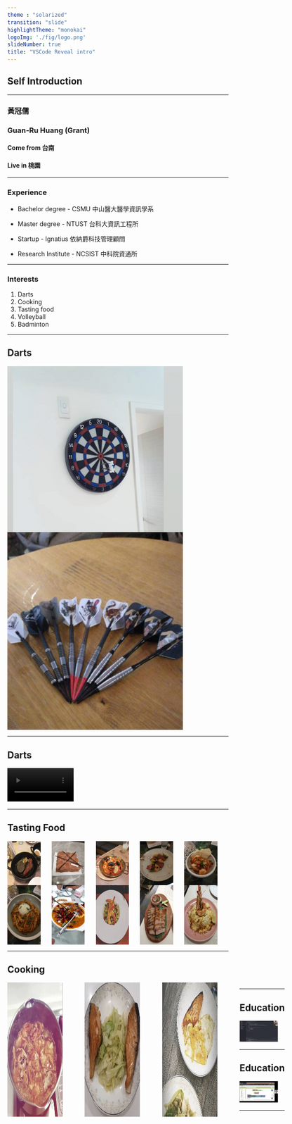 ```yaml
---
theme : "solarized"
transition: "slide"
highlightTheme: "monokai"
logoImg: './fig/logo.png'
slideNumber: true
title: "VSCode Reveal intro"
---
```


## Self Introduction

---

### 黃冠儒
### Guan-Ru Huang (Grant)
#### Come from  台南
#### Live in 桃園


---

###  Experience

-  Bachelor degree - CSMU 中山醫大醫學資訊學系

-  Master degree -  NTUST 台科大資訊工程所

-  Startup - Ignatius 依納爵科技管理顧問

-  Research Institute - NCSIST 中科院資通所

---

### Interests

1. Darts 
2. Cooking
3. Tasting food
4. Volleyball
5. Badminton


---

## Darts
<div style=" display:flex; gap:10%; flex-wrap: wrap;">
    <img width="400px" src="./fig/dart1.png">
    <img width="400px" src="./fig/dart2.jpg">
<div>

---

## Darts
<video width="30%" controls>
<source src="./video/dart.mp4" type="video/mp4">
</video>

---

## Tasting Food
<div style=" display:flex; gap:5% ;flex-wrap: wrap;">
    <img width="15%" src="./fig/food1.jpg">
    <img width="15%" src="./fig/food2.jpg">
    <img width="15%" src="./fig/food3.jpg">
    <img width="15%" src="./fig/food4.jpg">
    <img width="15%" src="./fig/food5.jpg">
    <img width="15%" src="./fig/food6.jpg">
    <img width="15%" src="./fig/food7.jpg">
    <img width="15%" src="./fig/food8.jpg">
    <img width="15%" src="./fig/food9.jpg">
    <img width="15%" src="./fig/food10.jpg">
<div>



---

## Cooking

<div style=" display:flex; gap:10%">
    <img width="25%" src="./fig/cook1.png">
    <img width="25%" src="./fig/cook2.png">
    <img width="25%" src="./fig/cook3.png">
<div>

---

## Education

<img width="85%" src="./fig/teach1.png">

---

## Education

<img width="85%" src="./fig/teach2.png">

---